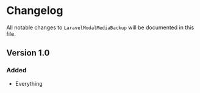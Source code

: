 # Changelog

All notable changes to `LaravelModalMediaBackup` will be documented in this file.

## Version 1.0

### Added
- Everything
